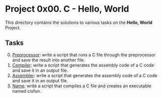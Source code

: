 # Project 0x00. C - Hello, World
This directory contains the solutions to various tasks on the **Hello, World** Project.
## Tasks
0. [Preprocessor](0-preprocessor): write a script that runs a C file through the preprocessor and save the result into another file. 
1. [Compiler](1-compiler): write a script that generates the assembly code of a C code and save it in an output file. 
2. [Assembler](2-assembler): write a script that generates the assembly code of a C code and save it in an output file.
3. [Name](3-name): write a script that compiles a C file and creates an executable named cisfun.
